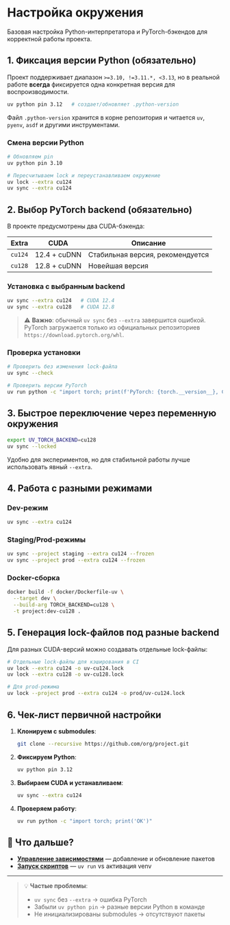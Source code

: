 # Настройка окружения

Базовая настройка Python-интерпретатора и PyTorch-бэкендов для корректной работы проекта.

## 1. Фиксация версии Python (обязательно)

Проект поддерживает диапазон `>=3.10, !=3.11.*, <3.13`, но в реальной работе **всегда** фиксируется одна конкретная версия для воспроизводимости.

```bash
uv python pin 3.12   # создает/обновляет .python-version
```

Файл `.python-version` хранится в корне репозитория и читается `uv`, `pyenv`, `asdf` и другими инструментами.

### Смена версии Python

```bash
# Обновляем pin
uv python pin 3.10

# Пересчитываем lock и переустанавливаем окружение
uv lock --extra cu124
uv sync --extra cu124
```

## 2. Выбор PyTorch backend (обязательно)

В проекте предусмотрены два CUDA-бэкенда:

| Extra | CUDA | Описание |
|-------|------|----------|
| `cu124` | 12.4 + cuDNN | Стабильная версия, рекомендуется |
| `cu128` | 12.8 + cuDNN | Новейшая версия |

### Установка с выбранным backend

```bash
uv sync --extra cu124   # CUDA 12.4
uv sync --extra cu128   # CUDA 12.8
```

> ⚠️ **Важно**: обычный `uv sync` без `--extra` завершится ошибкой. PyTorch загружается только из официальных репозиториев `https://download.pytorch.org/whl`.

### Проверка установки

```bash
# Проверить без изменения lock-файла
uv sync --check

# Проверить версии PyTorch
uv run python -c "import torch; print(f'PyTorch: {torch.__version__}, CUDA: {torch.version.cuda}')"
```

## 3. Быстрое переключение через переменную окружения

```bash
export UV_TORCH_BACKEND=cu128
uv sync --locked
```

Удобно для экспериментов, но для стабильной работы лучше использовать явный `--extra`.

## 4. Работа с разными режимами

### Dev-режим
```bash
uv sync --extra cu124
```

### Staging/Prod-режимы
```bash
uv sync --project staging --extra cu124 --frozen
uv sync --project prod --extra cu124 --frozen
```

### Docker-сборка
```bash
docker build -f docker/Dockerfile-uv \
  --target dev \
  --build-arg TORCH_BACKEND=cu128 \
  -t project:dev-cu128 .
```

## 5. Генерация lock-файлов под разные backend

Для разных CUDA-версий можно создавать отдельные lock-файлы:

```bash
# Отдельные lock-файлы для кэширования в CI
uv lock --extra cu124 -o uv-cu124.lock
uv lock --extra cu128 -o uv-cu128.lock

# Для prod-режима
uv lock --project prod --extra cu124 -o prod/uv-cu124.lock
```

## 6. Чек-лист первичной настройки

1. **Клонируем с submodules**:
   ```bash
   git clone --recursive https://github.com/org/project.git
   ```

2. **Фиксируем Python**:
   ```bash
   uv python pin 3.12
   ```

3. **Выбираем CUDA и устанавливаем**:
   ```bash
   uv sync --extra cu124
   ```

4. **Проверяем работу**:
   ```bash
   uv run python -c "import torch; print('OK')"
   ```

## 🎯 Что дальше?

- **[Управление зависимостями](04_dependency_management.md)** — добавление и обновление пакетов
- **[Запуск скриптов](05_running_scripts.md)** — `uv run` vs активация venv

---

> 💡 **Частые проблемы**:
> - `uv sync` без `--extra` → ошибка PyTorch
> - Забыли `uv python pin` → разные версии Python в команде
> - Не инициализированы submodules → отсутствуют пакеты